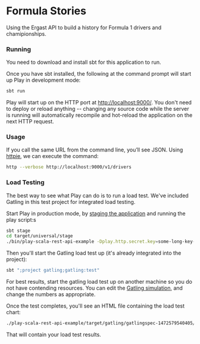 # Formula Stories

Using the Ergast API to build a history for Formula 1 drivers and chamipionships.


### Running

You need to download and install sbt for this application to run.

Once you have sbt installed, the following at the command prompt will start up Play in development mode:

```bash
sbt run
```

Play will start up on the HTTP port at <http://localhost:9000/>.   You don't need to deploy or reload anything -- changing any source code while the server is running will automatically recompile and hot-reload the application on the next HTTP request.

### Usage

If you call the same URL from the command line, you’ll see JSON. Using [httpie](https://httpie.org/), we can execute the command:

```bash
http --verbose http://localhost:9000/v1/drivers
```

### Load Testing

The best way to see what Play can do is to run a load test.  We've included Gatling in this test project for integrated load testing.

Start Play in production mode, by [staging the application](https://www.playframework.com/documentation/2.5.x/Deploying) and running the play script:s

```bash
sbt stage
cd target/universal/stage
./bin/play-scala-rest-api-example -Dplay.http.secret.key=some-long-key-that-will-be-used-by-your-application
```

Then you'll start the Gatling load test up (it's already integrated into the project):

```bash
sbt ";project gatling;gatling:test"
```

For best results, start the gatling load test up on another machine so you do not have contending resources.  You can edit the [Gatling simulation](http://gatling.io/docs/2.2.2/general/simulation_structure.html#simulation-structure), and change the numbers as appropriate.

Once the test completes, you'll see an HTML file containing the load test chart:

```bash
./play-scala-rest-api-example/target/gatling/gatlingspec-1472579540405/index.html
```

That will contain your load test results.
